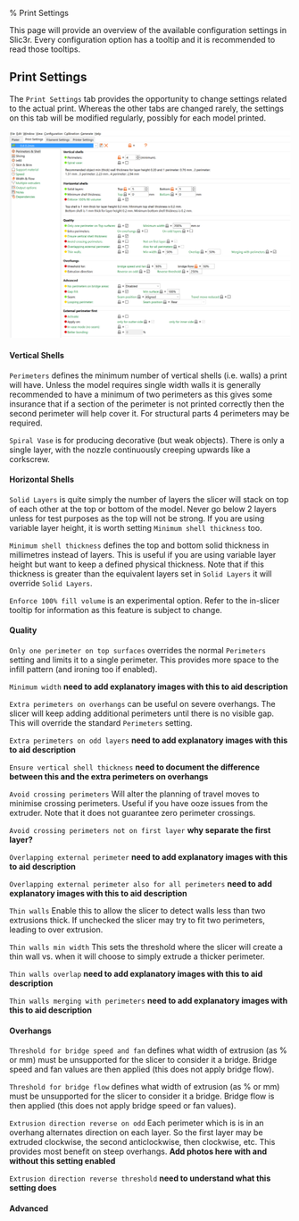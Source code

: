 % Print Settings

This page will provide an overview of the available configuration settings in
Slic3r. Every configuration option has a tooltip and it is recommended to read
those tooltips. 

Print Settings
--------------

The `Print Settings` tab provides the opportunity to change settings
related to the actual print. Whereas the other tabs are changed rarely,
the settings on this tab will be modified regularly, possibly for each
model printed.

![Print Settings: Layers and Perimeters](images/print_settings_1.png "fig:")


#### Vertical Shells

`Perimeters` defines the minimum number of vertical shells (i.e. walls)
a print will have. Unless the model requires single width walls it is
generally recommended to have a minimum of two perimeters as this gives
some insurance that if a section of the perimeter is not printed
correctly then the second perimeter will help cover it. For structural parts 4 perimeters may be required.

`Spiral Vase` is for producing decorative (but weak objects). There is only a single layer, with the nozzle continuously creeping upwards like a corkscrew.


#### Horizontal Shells
`Solid Layers` is quite simply the number of layers the slicer will stack on top of each other at the top or bottom of the model. Never go below 2 layers unless for test purposes as the top will not be strong. If you are using variable layer height, it is worth setting `Minimum shell thickness` too.

`Minimum shell thickness` defines the top and bottom solid thickness in millimetres instead of layers. This is useful if you are using variable layer height but want to keep a defined physical thickness. Note that if this thickness is greater than the equivalent layers set in `Solid Layers` it will override `Solid Layers`.

`Enforce 100% fill volume` is an experimental option. Refer to the in-slicer tooltip for information as this feature is subject to change.


#### Quality
`Only one perimeter on top surfaces` overrides the normal `Perimeters` setting and limits it to a single perimeter. This provides more space to the infill pattern (and ironing too if enabled).

`Minimum width` **need to add explanatory images with this to aid description**

`Extra perimeters on overhangs` can be useful on severe overhangs. The slicer will keep adding additional perimeters until there is no visible gap. This will override the standard `Perimeters` setting.

`Extra perimeters on odd layers` **need to add explanatory images with this to aid description**

`Ensure vertical shell thickness` **need to document the difference between this and the extra perimeters on overhangs**

`Avoid crossing perimeters` Will alter the planning of travel moves to minimise crossing perimeters. Useful if you have ooze issues from the extruder. Note that it does not guarantee zero perimeter crossings.

`Avoid crossing perimeters not on first layer` **why separate the first layer?**

`Overlapping external perimeter` **need to add explanatory images with this to aid description**

`Overlapping external perimeter also for all perimeters` **need to add explanatory images with this to aid description**

`Thin walls` Enable this to allow the slicer to detect walls less than two extrusions thick. If unchecked the slicer may try to fit two perimeters, leading to over extrusion.

`Thin walls min width` This sets the threshold where the slicer will create a thin wall vs. when it will choose to simply extrude a thicker perimeter.

`Thin walls overlap` **need to add explanatory images with this to aid description**

`Thin walls merging with perimeters` **need to add explanatory images with this to aid description**

#### Overhangs

`Threshold for bridge speed and fan` defines what width of extrusion (as % or mm) must be unsupported for the slicer to consider it a bridge. Bridge speed and fan values are then applied (this does not apply bridge flow).

`Threshold for bridge flow` defines what width of extrusion (as % or mm) must be unsupported for the slicer to consider it a bridge. Bridge flow is then applied (this does not apply bridge speed or fan values).

`Extrusion direction reverse on odd` Each perimeter which is is in an overhang alternates direction on each layer. So the first layer may be extruded clockwise, the second anticlockwise, then clockwise, etc. This provides most benefit on steep overhangs. **Add photos here with and without this setting enabled**

`Extrusion direction reverse threshold` **need to understand what this setting does**


#### Advanced





